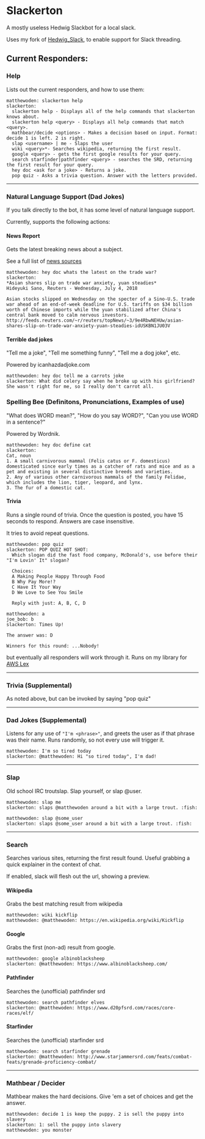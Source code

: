# Slackerton

A mostly useless Hedwig Slackbot for a local slack.

Uses my fork of [Hedwig_Slack](https://github.com/matthewoden/hedwig_slack), to enable support for Slack threading.

## Current Responders:

### Help

Lists out the current responders, and how to use them:

```
matthewoden: slackerton help
slackerton:
  slackerton help - Displays all of the help commands that slackerton knows about.
  slackerton help <query> - Displays all help commands that match <query>.
  mathbear/decide <options> - Makes a decision based on input. Format: decide 1 is left. 2 is right.
  slap <username> | me - Slaps the user
  wiki <query>*- Searches wikipedia, returning the first result.
  google <query> - gets the first google results for your query.
  search starfinder|pathfinder <query> - searches the SRD, returning the first result for your query.
  hey doc <ask for a joke> - Returns a joke.
  pop quiz - Asks a trivia question. Answer with the letters provided.
```

---

### Natural Language Support (Dad Jokes)

If you talk directly to the bot, it has some level of natural language support.

Currently, supports the following actions:

#### News Report

Gets the latest breaking news about a subject.

See a full list of [news sources](NEWSSOURCES.md)

```
matthewoden: hey doc whats the latest on the trade war?
slackerton:
*Asian shares slip on trade war anxiety, yuan steadies*
Hideyuki Sano, Reuters - Wednesday, July 4, 2018

Asian stocks slipped on Wednesday on the specter of a Sino-U.S. trade war ahead of an end-of-week deadline for U.S. tariffs on $34 billion worth of Chinese imports while the yuan stabilized after China's central bank moved to calm nervous investors.
http://feeds.reuters.com/~r/reuters/topNews/~3/9e4RbwNEHUw/asian-shares-slip-on-trade-war-anxiety-yuan-steadies-idUSKBN1JU03V
```

#### Terrible dad jokes

"Tell me a joke", "Tell me something funny", "Tell me a dog joke", etc.

Powered by icanhazdadjoke.com

```
matthewoden: hey doc tell me a carrots joke
slackerton: What did celery say when he broke up with his girlfriend? She wasn't right for me, so I really don't carrot all.
```

### Spelling Bee (Definitons, Pronunciations, Examples of use)

"What does WORD mean?", "How do you say WORD?", "Can you use WORD in a sentence?"

Powered by Wordnik.

```
matthewoden: hey doc define cat
slackerton:
Cat, noun
1. A small carnivorous mammal (Felis catus or F. domesticus) domesticated since early times as a catcher of rats and mice and as a pet and existing in several distinctive breeds and varieties.
2. Any of various other carnivorous mammals of the family Felidae, which includes the lion, tiger, leopard, and lynx.
3. The fur of a domestic cat.
```

#### Trivia

Runs a single round of trivia. Once the question is posted, you have 15 seconds to respond. Answers are case insensitive.

It tries to avoid repeat questions.

```
matthewoden: pop quiz
slackerton: POP QUIZ HOT SHOT:
  Which slogan did the fast food company, McDonald's, use before their "I'm Lovin' It" slogan?

  Choices:
  A Making People Happy Through Food
  B Why Pay More!?
  C Have It Your Way
  D We Love to See You Smile

  Reply with just: A, B, C, D

matthewoden: a
joe_bob: b
slackerton: Times Up!

The answer was: D

Winners for this round: ...Nobody!
```

but eventually all responders will work through it. Runs on my library for [AWS Lex](https://github.com/matthewoden/lex)

---

### Trivia (Supplemental)

As noted above, but can be invoked by saying "pop quiz"

---

### Dad Jokes (Supplemental)

Listens for any use of `"I'm <phrase>"`, and greets the user as if that phrase was their name. Runs randomly, so not every use will trigger it.

```
matthewoden: I'm so tired today
slackerton: @matthewoden: Hi "so tired today", I'm dad!
```

---

### Slap

Old school IRC troutslap. Slap yourself, or slap @user.

```
matthewoden: slap me
slackerton: slaps @matthewoden around a bit with a large trout. :fish:

matthewoden: slap @some_user
slackerton: slaps @some_user around a bit with a large trout. :fish:
```

---

### Search

Searches various sites, returning the first result found. Useful grabbing a quick explainer in the context of chat.

If enabled, slack will flesh out the url, showing a preview.

#### Wikipedia

Grabs the best matching result from wikipedia

```
matthewoden: wiki kickflip
matthewoden: @matthewoden: https://en.wikipedia.org/wiki/Kickflip
```

#### Google

Grabs the first (non-ad) result from google.

```
matthewoden: google albinoblacksheep
slackerton: @matthewoden: https://www.albinoblacksheep.com/
```

#### Pathfinder

Searches the (unofficial) pathfinder srd

```
matthewoden: search pathfinder elves
slackerton: @matthewoden: https://www.d20pfsrd.com/races/core-races/elf/
```

#### Starfinder

Searches the (unofficial) starfinder srd

```
matthewoden: search starfinder grenade
slackerton: @matthewoden: http://www.starjammersrd.com/feats/combat-feats/grenade-proficiency-combat/
```

---

### Mathbear / Decider

Mathbear makes the hard decisions. Give 'em a set of choices and get the answer.

```
matthewoden: decide 1 is keep the puppy. 2 is sell the puppy into slavery
slackerton: 1: sell the puppy into slavery
matthewoden: you monster
```
